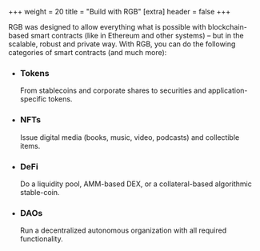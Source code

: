 +++
weight = 20
title = "Build with RGB"
[extra]
header = false
+++

RGB was designed to allow everything what is possible with blockchain-based 
smart contracts (like in Ethereum and other systems) &ndash; but in the scalable,
robust and private way. With RGB, you can do the following categories of smart
contracts (and much more):

* ### Tokens

  From stablecoins and corporate shares to securities and application-specific tokens.

* ### NFTs

  Issue digital media (books, music, video, podcasts) and collectible items.

* ### DeFi

  Do a liquidity pool, AMM-based DEX, or a collateral-based algorithmic stable-coin.

* ### DAOs

  Run a decentralized autonomous organization with all required functionality.
